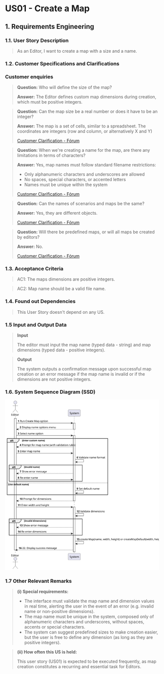 # US01 - Create a Map

## 1. Requirements Engineering

### 1.1. User Story Description

>As an Editor, I want to create a map with a size and a name.

### 1.2. Customer Specifications and Clarifications 

### Customer enquiries
>**Question:** Who will define the size of the map?
> 
>**Answer:** The Editor defines custom map dimensions during creation, which must be positive integers. 

>**Question:** Can the map size be a real number or does it have to be an integer?
> 
>**Answer:** The map is a set of cells, similar to a spreadsheet. The coordinates are integers (row and column, or alternatively X and Y)
> 
> [Customer Clarification - Fórum](https://moodle.isep.ipp.pt/mod/forum/discuss.php?d=34936)

>**Question:** When we're creating a name for the map, are there any limitations in terms of characters?
> 
> **Answer:** Yes, map names must follow standard filename restrictions:
>- Only alphanumeric characters and underscores are allowed
>- No spaces, special characters, or accented letters
>- Names must be unique within the system
>
> [Customer Clarification - Fórum](https://moodle.isep.ipp.pt/mod/forum/discuss.php?d=35067)

>**Question:** Can the names of scenarios and maps be the same?
> 
>**Answer:** Yes, they are different objects.
> 
> [Customer Clarification - Fórum](https://moodle.isep.ipp.pt/mod/forum/discuss.php?d=34908)

>**Question:** Will there be predefined maps, or will all maps be created by editors?
> 
>**Answer:** No.
> 
> [Customer Clarification - Fórum](https://moodle.isep.ipp.pt/mod/forum/discuss.php?d=34950)


### 1.3. Acceptance Criteria

>AC1: The maps dimensions are positive integers.

>AC2: Map name should be a valid file name. 

### 1.4. Found out Dependencies

>This User Story doesn't depend on any US.

### 1.5 Input and Output Data
>**Input**
> 
>The editor must input the map name (typed data - string) and map dimensions (typed data - positive integers).

>**Output**
>
>The system outputs a confirmation message upon successful map creation or an error message if the map name is invalid or if the dimensions are not positive integers.

### 1.6. System Sequence Diagram (SSD)

![US01-SSD](svg/US01-requirements.svg)

### 1.7 Other Relevant Remarks

>**(i) Special requirements:**
> 
>- The interface must validate the map name and dimension values in real time, alerting the user in the event of an error (e.g. invalid name or non-positive dimensions).
>- The map name must be unique in the system, composed only of alphanumeric characters and underscores, without spaces, accents or special characters.
>- The system can suggest predefined sizes to make creation easier, but the user is free to define any dimension (as long as they are positive integers).

>**(ii) How often this US is held:**
> 
> This user story (US01) is expected to be executed frequently, as map creation constitutes a recurring and essential task for Editors.
